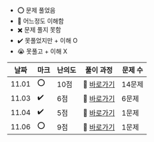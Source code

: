 - ⭕ 문제 풀었음
- 🔺 어느정도 이해함
- ✖️ 문제 풀지 못함
- ✔️ 못풀었지만 + 이해 O
- 😭 못풀고 + 이해 X

  
| 날짜  |  마크 | 난의도 | 풀이 과정                                                                                                | 문제 수 |
| ----- |  ---- | ------ | -------------------------------------------------------------------------------------------------------- | ------- |
| 11.01 | ⭕   | 10점   | 💨 [바로가기](https://velog.io/@jominuk1025/11.01)                                                        | 14문제  |
| 11.03 | ✔️   | 6점    | 💨 [바로가기](https://velog.io/@jominuk1025/11.03)                                                        | 6문제   |
| 11.04 | ✔️   | 5점    | 💨 [바로가기](https://velog.io/@jominuk1025/11.04)                                                        | 1문제   |
| 11.06 | ⭕   | 9점    | 💨 [바로가기](https://velog.io/@jominuk1025/11.06)                                                        | 1문제   |
